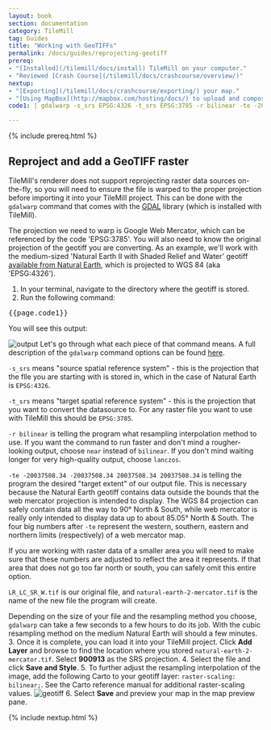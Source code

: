 ```yaml
---
layout: book
section: documentation
category: TileMill
tag: Guides
title: "Working with GeoTIFFs"
permalink: /docs/guides/reprojecting-geotiff
prereq:
- "[Installed](/tilemill/docs/install) TileMill on your computer."
- "Reviewed [Crash Course](/tilemill/docs/crashcourse/overview/)"
nextup:
- "[Exporting](/tilemill/docs/crashcourse/exporting/) your map."
- "[Using MapBox](http://mapbox.com/hosting/docs/) to upload and composite your map."
code1: | gdalwarp -s_srs EPSG:4326 -t_srs EPSG:3785 -r bilinear -te -20037508.34 -20037508.34 20037508.34 20037508.34 NE2_LR_LC_SR_W.tif natural-earth-2-mercator.tif

---
```

{% include prereq.html %}

## Reproject and add a GeoTIFF raster  

TileMill's renderer does not support reprojecting raster data sources on-the-fly, so you will need to ensure the file is warped to the proper projection before importing it into your TileMill project. This can be done with the `gdalwarp` command that comes with the [GDAL](http://www.gdal.org/) library (which is installed with TileMill).

The projection we need to warp is Google Web Mercator, which can be referenced by the code 'EPSG:3785'. You will also need to know the original projection of the geotiff you are converting. As an example, we'll work with the medium-sized 'Natural Earth II with Shaded Relief and Water' geotiff [available from Natural Earth](http://www.naturalearthdata.com/downloads/10m-natural-earth-2/10m-natural-earth-ii-with-shaded-relief-and-water/), which is projected to WGS 84 (aka 'EPSG:4326').

1. In your terminal, navigate to the directory where the geotiff is stored.  
2. Run the following command:  
<pre>{{page.code1}}</pre>
You will see this output:

![output](/tilemill/assets/pages/geotiff-process-2.png)
Let's go through what each piece of that command means. A full description of the `gdalwarp` command options can be found [here](http://www.gdal.org/gdalwarp.html).  
 
`-s_srs` means "source spatial reference system" - this is the projection that the flle you are starting with is stored in, which in the case of Natural Earth is `EPSG:4326`.  

`-t_srs` means "target spatial reference system" - this is the projection that you want to convert the datasource to. For any raster file you want to use with TileMill this should be `EPSG:3785`.  

`-r bilinear` is telling the program what resampling interpolation method to use. If you want the command to run faster and don't mind a rougher-looking output, choose `near` instead of `bilinear`. If you don't mind waiting longer for very high-quality output, choose `lanczos`.  

`-te -20037508.34 -20037508.34 20037508.34 20037508.34` is telling the program the desired "target extent" of our output file. This is necessary because the Natural Earth geotiff contains data outside the bounds that the web mercator projection is intended to display. The WGS 84 projection can safely contain data all the way to 90&deg; North & South, while web mercator is really only intended to display data up to about 85.05&deg; North & South. The four big numbers after `-te` represent the western, southern, eastern and northern limits (respectively) of a web mercator map.  

If you are working with raster data of a smaller area you will need to make sure that these numbers are adjusted to reflect the area it represents. If that area that does not go too far north or south, you can safely omit this entire option.  

`LR_LC_SR_W.tif` is our original file, and `natural-earth-2-mercator.tif` is the name of the new file the program will create.  

Depending on the size of your file and the resampling method you choose, `gdalwarp` can take a few seconds to a few hours to do its job. With the cubic resampling method on the medium Natural Earth will should a few minutes.  
3. Once it is complete, you can load it into your TileMill project. Click **Add Layer** and browse to find the location where you stored `natural-earth-2-mercator.tif`. Select **900913** as the SRS projection. 
4. Select the file and click **Save and Style**. 
5. To further adjust the resampling interpolation of the image, add the following Carto to your geotiff layer: `raster-scaling: bilinear;`. See the Carto reference manual for additional raster-scaling values. 
![geotiff](/tilemill/assets/pages/geotiff-process-5.png)
6. Select **Save** and preview your map in the map preview pane. 

{% include nextup.html %}
